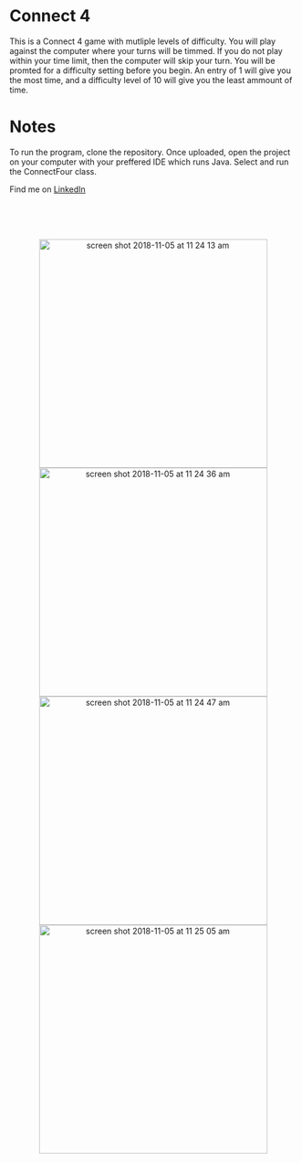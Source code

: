 # Connect 4
This is a Connect 4 game with mutliple levels of difficulty.  You will play against the computer where your turns will be timmed.  If you do not play within your time limit, then the computer will skip your turn.  You will be promted for a difficulty setting before you begin.  An entry of 1 will give you the most time, and a difficulty level of 10 will give you the least ammount of time.  

# Notes
To run the program, clone the repository.  Once uploaded, open the project on your computer with your preffered IDE which runs Java.  Select and run the ConnectFour class.  

Find me on [LinkedIn](www.linkedin.com/in/corey-moura)


<br/>
<br/>
<br/>

<p align="center">


<img width="400" height=”550” alt="screen shot 2018-11-05 at 11 24 13 am" src="https://user-images.githubusercontent.com/37875517/48011384-92d36a80-e0ed-11e8-9e1e-952c8369ef1f.png">


<img width="400" height=”550” alt="screen shot 2018-11-05 at 11 24 36 am" src="https://user-images.githubusercontent.com/37875517/48011391-9535c480-e0ed-11e8-84d6-b6970050096c.png">


<img width="400" height=”550” alt="screen shot 2018-11-05 at 11 24 47 am" src="https://user-images.githubusercontent.com/37875517/48011396-97981e80-e0ed-11e8-99f9-d75bc7ba70a4.png">


<img width="400" height=”550” alt="screen shot 2018-11-05 at 11 25 05 am" src="https://user-images.githubusercontent.com/37875517/48011403-99fa7880-e0ed-11e8-8502-ad8ade76a9f9.png">



</p>


